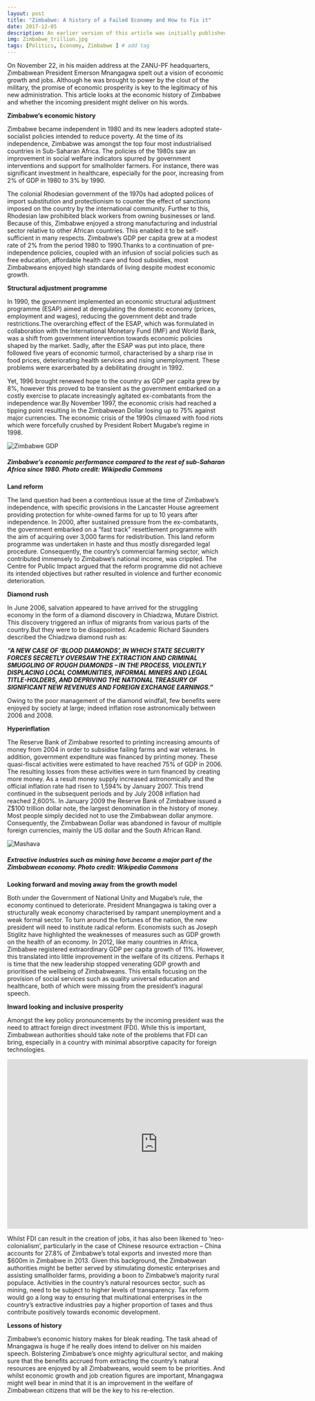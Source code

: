 ```yaml
---
layout: post
title: "Zimbabwe: A history of a Failed Economy and How to Fix it"
date: 2017-12-05
description: An earlier version of this article was initially published on JerichoOnline on the 5th of December 2017
img: Zimbabwe_trillion.jpg
tags: [Politics, Economy, Zimbabwe ] # add tag
---
```

On November 22, in his maiden address at the ZANU-PF headquarters, Zimbabwean President Emerson Mnangagwa spelt out a vision of economic growth and jobs. Although he was brought to power by the clout of the military, the promise of economic prosperity is key to the legitimacy of his new administration. This article looks at the economic history of Zimbabwe and whether the incoming president might deliver on his words.

**Zimbabwe’s economic history**

Zimbabwe became independent in 1980 and its new leaders adopted state-socialist policies intended to reduce poverty. At the time of its independence, Zimbabwe was amongst the top four most industrialised countries in Sub-Saharan Africa. The policies of the 1980s saw an improvement in social welfare indicators spurred by government interventions and support for smallholder farmers. For instance, there was significant investment in healthcare, especially for the poor, increasing from 2% of GDP in 1980 to 3% by 1990.

The colonial Rhodesian government of the 1970s had adopted polices of import substitution and protectionism to counter the effect of sanctions imposed on the country by the international community. Further to this, Rhodesian law prohibited black workers from owning businesses or land. Because of this, Zimbabwe enjoyed a strong manufacturing and industrial sector relative to other African countries. This enabled it to be self-sufficient in many respects. Zimbabwe’s GDP per capita grew at a modest rate of 2% from the period 1980 to 1990.Thanks to a continuation of pre-independence policies, coupled with an infusion of social policies such as free education, affordable health care and food subsidies, most Zimbabweans enjoyed high standards of living despite modest economic growth.

**Structural adjustment programme**

In 1990, the government implemented an economic structural adjustment programme (ESAP) aimed at deregulating the domestic economy (prices, employment and wages), reducing the government debt and trade restrictions.The overarching effect of the ESAP, which was formulated in collaboration with the International Monetary Fund (IMF) and World Bank, was a shift from government intervention towards economic policies shaped by the market. Sadly, after the ESAP was put into place, there followed five years of economic turmoil, characterised by a sharp rise in food prices, deteriorating health services and rising unemployment. These problems were exarcerbated by a debilitating drought in 1992.

Yet, 1996 brought renewed hope to the country as GDP per capita grew by 8%, however this proved to be transient as the government embarked on a costly exercise to placate increasingly agitated ex-combatants from the independence war.By November 1997, the economic crisis had reached a tipping point resulting in the Zimbabwean Dollar losing up to 75% against major currencies. The economic crisis of the 1990s climaxed with food riots which were forcefully crushed by President Robert Mugabe’s regime in 1998.

![Zimbabwe GDP]({{site.baseurl}}/assets/img/Zimbabwe_GDP.png)
##### Zimbabwe’s economic performance compared to the rest of sub-Saharan Africa since 1980. Photo credit: Wikipedia Commons

**Land reform**

The land question had been a contentious issue at the time of Zimbabwe’s independence, with specific provisions in the Lancaster House agreement providing protection for white-owned farms for up to 10 years after independence. In 2000, after sustained pressure from the ex-combatants, the government embarked on a “fast track” resettlement programme with the aim of acquiring over 3,000 farms for redistribution. This land reform programme was undertaken in haste and thus mostly disregarded legal procedure. Consequently, the country’s commercial farming sector, which contributed immensely to Zimbabwe’s national income, was crippled. The Centre for Public Impact argued that the reform programme did not achieve its intended objectives but rather resulted in violence and further economic deterioration.

**Diamond rush**

In June 2006, salvation appeared to have arrived for the struggling economy in the form of a diamond discovery in Chiadzwa, Mutare District. This discovery triggered an influx of migrants from various parts of the country.But they were to be disappointed. Academic Richard Saunders described the Chiadzwa diamond rush as:

**_“A NEW CASE OF ‘BLOOD DIAMONDS’, IN WHICH STATE SECURITY FORCES SECRETLY OVERSAW THE EXTRACTION AND CRIMINAL SMUGGLING OF ROUGH DIAMONDS – IN THE PROCESS, VIOLENTLY DISPLACING LOCAL COMMUNITIES, INFORMAL MINERS AND LEGAL TITLE-HOLDERS, AND DEPRIVING THE NATIONAL TREASURY OF SIGNIFICANT NEW REVENUES AND FOREIGN EXCHANGE EARNINGS.”_**

Owing to the poor management of the diamond windfall, few benefits were enjoyed by society at large; indeed inflation rose astronomically between 2006 and 2008.

**Hyperinflation**

The Reserve Bank of Zimbabwe resorted to printing increasing amounts of money from 2004 in order to subsidise failing farms and war veterans. In addition, government expenditure was financed by printing money. These quasi-fiscal activities were estimated to have reached 75% of GDP in 2006. The resulting losses from these activities were in turn financed by creating more money. As a result money supply increased astronomically and the official inflation rate had risen to 1,594% by January 2007. This trend continued in the subsequent periods and by July 2008 inflation had reached 2,600%. In January 2009 the Reserve Bank of Zimbabwe issued a Z$100 trillion dollar note, the largest denomination in the history of money. Most people simply decided not to use the Zimbabwean dollar anymore. Consequently, the Zimbabwean Dollar was abandoned in favour of multiple foreign currencies, mainly the US dollar and the South African Rand.

![Mashava]({{site.baseurl}}/assets/img/Mashava_asbestos.jpg)
##### Extractive industries such as mining have become a major part of the Zimbabwean economy. Photo credit: Wikipedia Commons

**Looking forward and moving away from the growth model**

Both under the Government of National Unity and Mugabe’s rule, the economy continued to deteriorate. President Mnangagwa is taking over a structurally weak economy characterised by rampant unemployment and a weak formal sector. To turn around the fortunes of the nation, the new president will need to institute radical reform. Economists such as Joseph Stiglitz have highlighted the weaknesses of measures such as GDP growth on the health of an economy. In 2012, like many countries in Africa, Zimbabwe registered extraordinary GDP per capita growth of 11%. However, this translated into little improvement in the welfare of its citizens. Perhaps it is time that the new leadership stopped venerating GDP growth and prioritised the wellbeing of Zimbabweans. This entails focusing on the provision of social services such as quality universal education and healthcare, both of which were missing from the president’s inagural speech.

**Inward looking and inclusive prosperity**

Amongst the key policy pronouncements by the incoming president was the need to attract foreign direct investment (FDI). While this is important, Zimbabwean authorities should take note of the problems that FDI can bring, especially in a country with minimal absorptive capacity for foreign technologies.

<iframe width="696" height="392" src="https://www.youtube.com/embed/Wa605IqN1Z4" frameborder="0" allow="accelerometer; autoplay; encrypted-media; gyroscope; picture-in-picture" allowfullscreen></iframe>

Whilst FDI can result in the creation of jobs, it has also been likened to ‘neo-colonialism’, particularly in the case of Chinese resource extraction – China accounts for 27.8% of Zimbabwe’s total exports and invested more than $600m in Zimbabwe in 2013. Given this background, the Zimbabwean authorities might be better served by stimulating domestic enterprises and assisting smallholder farms, providing a boon to Zimbabwe’s majority rural populace. Activities in the country’s natural resources sector, such as mining, need to be subject to higher levels of transparency. Tax reform would go a long way to ensuring that multinational enterprises in the country’s extractive industries pay a higher proportion of taxes and thus contribute positively towards economic development.

**Lessons of history**

Zimbabwe’s economic history makes for bleak reading. The task ahead of Mnangagwa is huge if he really does intend to deliver on his maiden speech. Bolstering Zimbabwe’s once mighty agricultural sector, and making sure that the benefits accrued from extracting the country’s natural resources are enjoyed by all Zimbabweans, would seem to be priorities. And whilst economic growth and job creation figures are important, Mnangagwa might well bear in mind that it is an improvement in the welfare of Zimbabwean citizens that will be the key to his re-election.





[jekyll-docs]: https://jekyllrb.com/docs/home
[jekyll-gh]:   https://github.com/jekyll/jekyll
[jekyll-talk]: https://talk.jekyllrb.com/
